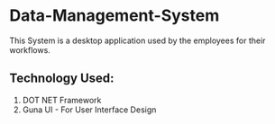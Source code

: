 # Data-Management-System
This System is a desktop application used by the employees for their workflows.

## Technology Used:
1. DOT NET Framework
2. Guna UI - For User Interface Design
